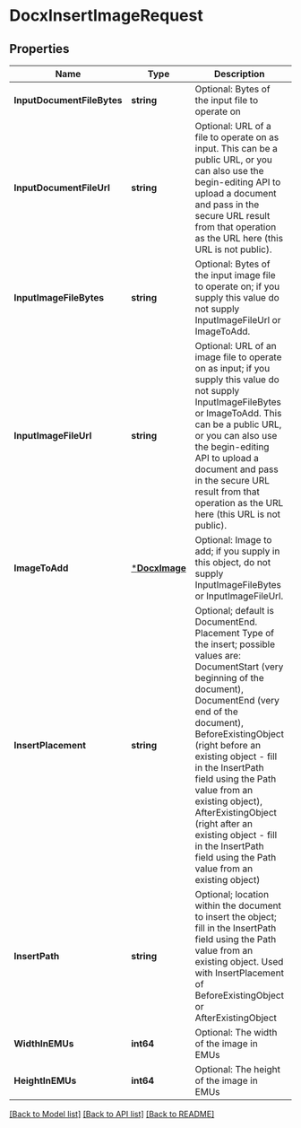 # DocxInsertImageRequest

## Properties
Name | Type | Description | Notes
------------ | ------------- | ------------- | -------------
**InputDocumentFileBytes** | **string** | Optional: Bytes of the input file to operate on | [optional] [default to null]
**InputDocumentFileUrl** | **string** | Optional: URL of a file to operate on as input.  This can be a public URL, or you can also use the begin-editing API to upload a document and pass in the secure URL result from that operation as the URL here (this URL is not public). | [optional] [default to null]
**InputImageFileBytes** | **string** | Optional: Bytes of the input image file to operate on; if you supply this value do not supply InputImageFileUrl or ImageToAdd. | [optional] [default to null]
**InputImageFileUrl** | **string** | Optional: URL of an image file to operate on as input; if you supply this value do not supply InputImageFileBytes or ImageToAdd.  This can be a public URL, or you can also use the begin-editing API to upload a document and pass in the secure URL result from that operation as the URL here (this URL is not public). | [optional] [default to null]
**ImageToAdd** | [***DocxImage**](DocxImage.md) | Optional: Image to add; if you supply in this object, do not supply InputImageFileBytes or InputImageFileUrl. | [optional] [default to null]
**InsertPlacement** | **string** | Optional; default is DocumentEnd.  Placement Type of the insert; possible values are: DocumentStart (very beginning of the document), DocumentEnd (very end of the document), BeforeExistingObject (right before an existing object - fill in the InsertPath field using the Path value from an existing object), AfterExistingObject (right after an existing object - fill in the InsertPath field using the Path value from an existing object) | [optional] [default to null]
**InsertPath** | **string** | Optional; location within the document to insert the object; fill in the InsertPath field using the Path value from an existing object.  Used with InsertPlacement of BeforeExistingObject or AfterExistingObject | [optional] [default to null]
**WidthInEMUs** | **int64** | Optional: The width of the image in EMUs | [optional] [default to null]
**HeightInEMUs** | **int64** | Optional: The height of the image in EMUs | [optional] [default to null]

[[Back to Model list]](../README.md#documentation-for-models) [[Back to API list]](../README.md#documentation-for-api-endpoints) [[Back to README]](../README.md)


